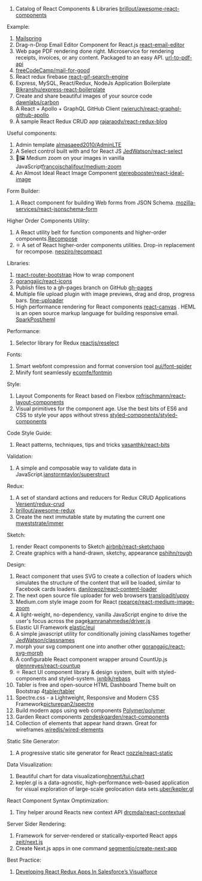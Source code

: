 1. Catalog of React Components & Libraries [brillout/awesome-react-components](https://github.com/brillout/awesome-react-components)

Example:
1. [Mailspring](https://github.com/Foundry376/Mailspring)
2. Drag-n-Drop Email Editor Component for React.js [react-email-editor](https://github.com/unroll-io/react-email-editor)
3. Web page PDF rendering done right. Microservice for rendering receipts, invoices, or any content. Packaged to an easy API. [url-to-pdf-api](https://github.com/alvarcarto/url-to-pdf-api)
4. [freeCodeCamp/mail-for-good](https://github.com/freeCodeCamp/mail-for-good)
5. React redux firebase [react-gif-search-engine](https://github.com/tightenco/react-gif-search-engine)
6. Express, MySQL, React/Redux, NodeJs Application Boilerplate [Bikranshu/express-react-boilerplate](https://github.com/Bikranshu/express-react-boilerplate)
7. Create and share beautiful images of your source code [dawnlabs/carbon](https://github.com/dawnlabs/carbon)
8. A React + Apollo + GraphQL GitHub Client [rwieruch/react-graphql-github-apollo](https://github.com/rwieruch/react-graphql-github-apollo)
9. A sample React Redux CRUD app [rajaraodv/react-redux-blog](https://github.com/rajaraodv/react-redux-blog)

Useful components:
1. Admin template [almasaeed2010/AdminLTE](https://github.com/almasaeed2010/AdminLTE)
2. A Select control built with and for React JS [JedWatson/react-select](https://github.com/JedWatson/react-select)
3. 🔎🖼 Medium zoom on your images in vanilla JavaScript[francoischalifour/medium-zoom](https://github.com/francoischalifour/medium-zoom)
4. An Almost Ideal React Image Component [stereobooster/react-ideal-image](https://github.com/stereobooster/react-ideal-image)

Form Builder:
1. A React component for building Web forms from JSON Schema. [mozilla-services/react-jsonschema-form](https://github.com/mozilla-services/react-jsonschema-form)

Higher Order Components Utility:
1. A React utility belt for function components and higher-order components.[Recompose](https://github.com/acdlite/recompose)
2. ⚛ A set of React higher-order components utilities. Drop-in replacement for recompose. [neoziro/recompact](https://github.com/neoziro/recompact)

Libraries:
1. [react-router-bootstrap](https://github.com/react-bootstrap/react-router-bootstrap) How to wrap component
2. [gorangajic/react-icons](https://github.com/gorangajic/react-icons)
3. Publish files to a gh-pages branch on GitHub [gh-pages](https://github.com/tschaub/gh-pages)
4. Multiple file upload plugin with image previews, drag and drop, progress bars. [fine-uploader](https://github.com/FineUploader/fine-uploader)
5. High performance <canvas> rendering for React components [react-canvas](https://github.com/Flipboard/react-canvas)
. HEML is an open source markup language for building responsive email. [SparkPost/heml](https://github.com/SparkPost/heml)

Performance:
1. Selector library for Redux [reactjs/reselect](https://github.com/reactjs/reselect)

Fonts:
1. Smart webfont compression and format conversion tool [aui/font-spider](https://github.com/aui/font-spider)
2. Minify font seamlessly [ecomfe/fontmin](https://github.com/ecomfe/fontmin)

Style:
1. Layout Components for React based on Flexbox [rofrischmann/react-layout-components](https://github.com/rofrischmann/react-layout-components)
2. Visual primitives for the component age. Use the best bits of ES6 and CSS to style your apps without stress [styled-components/styled-components](https://github.com/styled-components/styled-components)

Code Style Guide:
1. React patterns, techniques, tips and tricks [vasanthk/react-bits](https://github.com/vasanthk/react-bits)

Validation:
1. A simple and composable way to validate data in JavaScript.[ianstormtaylor/superstruct](https://github.com/ianstormtaylor/superstruct)

Redux:
1. A set of standard actions and reducers for Redux CRUD Applications [Versent/redux-crud](https://github.com/Versent/redux-crud)
2. [brillout/awesome-redux](https://github.com/brillout/awesome-redux)
3. Create the next immutable state by mutating the current one [mweststrate/immer](https://github.com/mweststrate/immer)

Sketch:
1. render React components to Sketch [airbnb/react-sketchapp](https://github.com/airbnb/react-sketchapp)
2. Create graphics with a hand-drawn, sketchy, appearance [pshihn/rough](https://github.com/pshihn/rough)

Design:
1. React component that uses SVG to create a collection of loaders which simulates the structure of the content that will be loaded, similar to Facebook cards loaders. [danilowoz/react-content-loader](https://github.com/danilowoz/react-content-loader)
2. The next open source file uploader for web browsers [transloadit/uppy](https://github.com/transloadit/uppy)
3. Medium.com style image zoom for React [rpearce/react-medium-image-zoom](https://github.com/rpearce/react-medium-image-zoom)
4. A light-weight, no-dependency, vanilla JavaScript engine to drive the user's focus across the page[kamranahmedse/driver.js](https://github.com/kamranahmedse/driver.js)
5. Elastic UI Framework  [elastic/eui](https://github.com/elastic/eui)
6. A simple javascript utility for conditionally joining classNames together [JedWatson/classnames](https://github.com/JedWatson/classnames)
7. morph your svg component one into another other [gorangajic/react-svg-morph](https://github.com/gorangajic/react-svg-morph/)
8. A configurable React component wrapper around CountUp.js [glennreyes/react-countup](https://github.com/glennreyes/react-countup)
9. ⚛️ React UI component library & design system, built with styled-components and styled-system. [jxnblk/rebass](https://github.com/jxnblk/rebass)
10. Tabler is free and open-source HTML Dashboard Theme built on Bootstrap 4[tabler/tabler](https://github.com/tabler/tabler)
11. Spectre.css - a Lightweight, Responsive and Modern CSS Framework[picturepan2/spectre](https://github.com/picturepan2/spectre)
12. Build modern apps using web components [Polymer/polymer](https://www.polymer-project.org/)
13. Garden React components [zendeskgarden/react-components](https://github.com/zendeskgarden/react-components)
14. Collection of elements that appear hand drawn. Great for wireframes.[wiredjs/wired-elements](https://github.com/wiredjs/wired-elements)

Static Site Generator:
1. A progressive static site generator for React [nozzle/react-static](https://github.com/nozzle/react-static)

Data Visualization:
1. Beautiful chart for data visualization[nhnent/tui.chart](https://github.com/nhnent/tui.chart)
2. kepler.gl is a data-agnostic, high-performance web-based application for visual exploration of large-scale geolocation data sets.[uber/kepler.gl](https://github.com/uber/kepler.gl)

React Component Syntax Omptimization:
1. Tiny helper around Reacts new context API [drcmda/react-contextual](https://github.com/drcmda/react-contextual)

Server Sider Rendering:
1. Framework for server-rendered or statically-exported React apps [zeit/next.js](https://github.com/zeit/next.js)
2. Create Next.js apps in one command [segmentio/create-next-app](https://github.com/segmentio/create-next-app)

Best Practice:
1. [Developing React Redux Apps In Salesforce’s Visualforce](https://medium.com/@rajaraodv/developing-react-redux-apps-in-salesforce-s-visualforce-3ad7be560d1c)
